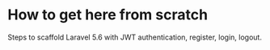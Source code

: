 # How to get here from scratch

Steps to scaffold Laravel 5.6 with JWT authentication, register, login, logout.